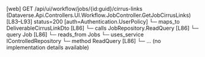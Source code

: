 [web] GET /api/ui/workflow/jobs/{id:guid}/cirrus-links  (Dataverse.Api.Controllers.UI.Workflow.JobController.GetJobCirrusLinks)  [L83–L93] status=200 [auth=Authentication.UserPolicy]
  └─ maps_to DeliverableCirrusLinkDto [L86]
  └─ calls JobRepository.ReadQuery [L86]
  └─ query Job [L86]
    └─ reads_from Jobs
  └─ uses_service IControlledRepository<Job>
    └─ method ReadQuery [L86]
      └─ ... (no implementation details available)

